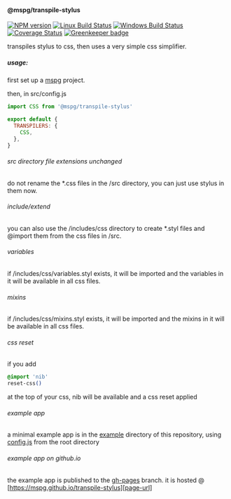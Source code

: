 #### @mspg/transpile-stylus

[![NPM version][npm-image]][npm-url]
[![Linux Build Status][travis-image]][travis-url]
[![Windows Build Status][appveyor-image]][appveyor-url]
[![Coverage Status][coveralls-image]][coveralls-url]
[![Greenkeeper badge](https://badges.greenkeeper.io/mspg/transpile-stylus.svg)](https://greenkeeper.io/)

transpiles stylus to css,
then uses a very simple css simplifier.

##### usage:
first set up a [mspg](https://github.com/mspg/core) project.

then, in src/config.js
```javascript
import CSS from '@mspg/transpile-stylus'

export default {
  TRANSPILERS: {
    CSS,
  },
}
```

###### src directory file extensions unchanged
do not rename the \*.css files in the /src directory,
you can just use stylus in them now.

###### include/extend
you can also use the /includes/css directory to create \*.styl files and @import them from the css files in /src.

###### variables
if /includes/css/variables.styl exists, it will be imported and the variables in it will be available in all css files.

###### mixins
if /includes/css/mixins.styl exists, it will be imported and the mixins in it will be available in all css files.

###### css reset
if you add
```css
@import 'nib'
reset-css()
```
at the top of your css, nib will be available and a css reset applied

###### example app
a minimal example app is in the [example][example-url] directory of this repository,
using [config.js][config-url] from the root directory

###### example app on github.io
the example app is published to the [gh-pages][gh-pages] branch.
it is hosted @ [https://mspg.github.io/transpile-stylus][page-url]


[npm-image]: https://img.shields.io/npm/v/@mspg/transpile-stylus.svg
[npm-url]: https://www.npmjs.com/package/@mspg/transpile-stylus
[travis-image]: https://travis-ci.org/mspg/transpile-stylus.svg?branch=master
[travis-url]: https://travis-ci.org/mspg/transpile-stylus
[appveyor-image]: https://ci.appveyor.com/api/projects/status/5s5716td6kwnydip?svg=true
[appveyor-url]: https://ci.appveyor.com/project/jaeh/transpile-stylus/branch/master
[coveralls-image]: https://coveralls.io/repos/github/mspg/transpile-stylus/badge.svg
[coveralls-url]: https://coveralls.io/github/mspg/transpile-stylus
[example-url]: https://github.com/mspg/transpile-stylus/tree/master/example
[config-url]: https://github.com/mspg/transpile-stylus/blob/master/config.js
[core-url]: https://github.com/mspg/core
[gh-pages]: https://github.com/mspg/transpile-stylus/tree/gh-pages
[page-url]: https://mspg.github.io/transpile-stylus
